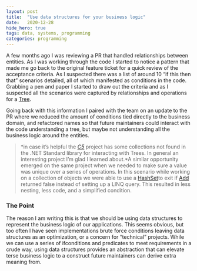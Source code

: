 ```yaml
---
layout:	post
title:	"Use data structures for your business logic"
date:	2020-12-28
hide_hero: true
tags: data, systems, programming
categories: programming
---
```


A few months ago I was reviewing a PR that handled relationships between entities. As I was working through the code I started to notice a pattern that made me go back to the original feature ticket for a quick review of the acceptance criteria. As I suspected there was a list of around 10 “if this then that” scenarios detailed, all of which manifested as conditions in the code. Grabbing a pen and paper I started to draw out the criteria and as I suspected all the scenarios were captured by relationships and operations for a [Tree](https://en.wikipedia.org/wiki/Tree_%28data_structure%29).

Going back with this information I paired with the team on an update to the PR where we reduced the amount of conditions tied directly to the business domain, and refactored names so that future maintainers could interact with the code understanding a tree, but maybe not understanding all the business logic around the entities.


> *in case it’s helpful the *[*C5*](https://github.com/sestoft/C5/)* project has some collections not found in the .NET Standard library for interacting with Trees. In general an interesting project I’m glad I learned about.*A similar opportunity emerged on the same project when we needed to make sure a value was unique over a series of operations. In this scenario while working on a collection of objects we were able to use a [HashSet](https://docs.microsoft.com/en-us/dotnet/api/system.collections.generic.hashset-1?view=net-5.0)to exit if [Add](https://docs.microsoft.com/en-us/dotnet/api/system.collections.generic.hashset-1.add?view=net-5.0#System_Collections_Generic_HashSet_1_Add__0_) returned false instead of setting up a LINQ query. This resulted in less nesting, less code, and a simplified condition.

### The Point

The reason I am writing this is that we should be using data structures to represent the business logic of our applications. This seems obvious, but too often I have seen implementations brute force conditions leaving data structures as an optimization, or a concern for “technical” projects. While we can use a series of ifconditions and predicates to meet requirements in a crude way, using data structures provides an abstraction that can elevate terse business logic to a construct future maintainers can derive extra meaning from.
